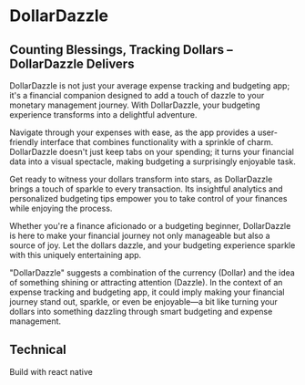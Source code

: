 # DollarDazzle

## Counting Blessings, Tracking Dollars – DollarDazzle Delivers

DollarDazzle is not just your average expense tracking and budgeting app; it's a financial companion designed to add a touch of dazzle to your monetary management journey. With DollarDazzle, your budgeting experience transforms into a delightful adventure.

Navigate through your expenses with ease, as the app provides a user-friendly interface that combines functionality with a sprinkle of charm. DollarDazzle doesn't just keep tabs on your spending; it turns your financial data into a visual spectacle, making budgeting a surprisingly enjoyable task.

Get ready to witness your dollars transform into stars, as DollarDazzle brings a touch of sparkle to every transaction. Its insightful analytics and personalized budgeting tips empower you to take control of your finances while enjoying the process.

Whether you're a finance aficionado or a budgeting beginner, DollarDazzle is here to make your financial journey not only manageable but also a source of joy. Let the dollars dazzle, and your budgeting experience sparkle with this uniquely entertaining app.

"DollarDazzle" suggests a combination of the currency (Dollar) and the idea of something shining or attracting attention (Dazzle). In the context of an expense tracking and budgeting app, it could imply making your financial journey stand out, sparkle, or even be enjoyable—a bit like turning your dollars into something dazzling through smart budgeting and expense management.

## Technical

Build with react native
